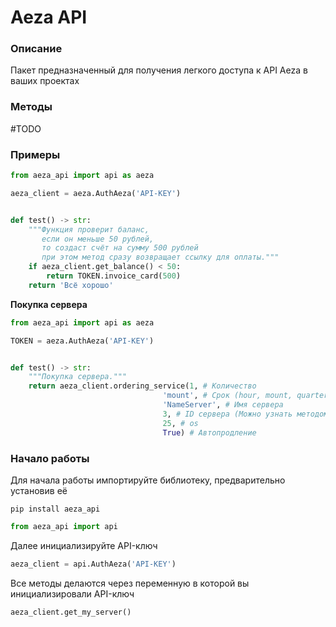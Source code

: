 # Aeza API

### Описание
Пакет предназначенный для получения легкого доступа к API Aeza в ваших проектах

### Методы
#TODO
### Примеры

```python
from aeza_api import api as aeza

aeza_client = aeza.AuthAeza('API-KEY')


def test() -> str:
    """Функция проверит баланс,
       если он меньше 50 рублей,
       то создаcт счёт на сумму 500 рублей
       при этом метод сразу возвращает ссылку для оплаты."""
    if aeza_client.get_balance() < 50:
        return TOKEN.invoice_card(500)
    return 'Всё хорошо'
```

<b>Покупка сервера</b>

```python
from aeza_api import api as aeza

TOKEN = aeza.AuthAeza('API-KEY')


def test() -> str:
    """Покупка сервера."""
    return aeza_client.ordering_service(1, # Количество
                                  'mount', # Срок (hour, mount, quarter_year, year, half_year)
                                  'NameServer', # Имя сервера
                                  3, # ID сервера (Можно узнать методом get_product)
                                  25, # os
                                  True) # Автопродление
```

### Начало работы

Для начала работы импортируйте библиотеку, предварительно установив её
```
pip install aeza_api
```
```python
from aeza_api import api 
```
Далее инициализируйте API-ключ
```python
aeza_client = api.AuthAeza('API-KEY')
```
Все методы делаются через переменную в которой вы инициализировали API-ключ
```python
aeza_client.get_my_server()
```
